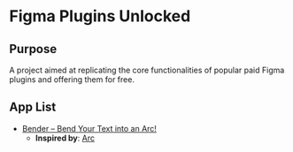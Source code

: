 # Figma Plugins Unlocked

## Purpose

A project aimed at replicating the core functionalities of popular paid Figma plugins and offering them for free.

## App List

- [Bender – Bend Your Text into an Arc!](https://www.figma.com/community/plugin/1464228451812548879)
  - **Inspired by**: [Arc](https://www.figma.com/community/plugin/762070688792833472)
